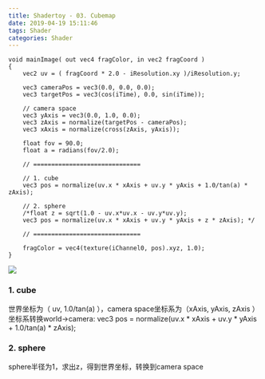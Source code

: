 ```yaml
---
title: Shadertoy - 03. Cubemap
date: 2019-04-19 15:11:46
tags: Shader
categories: Shader
---
```

```
void mainImage( out vec4 fragColor, in vec2 fragCoord )
{
    vec2 uv = ( fragCoord * 2.0 - iResolution.xy )/iResolution.y;
    
    vec3 cameraPos = vec3(0.0, 0.0, 0.0);
    vec3 targetPos = vec3(cos(iTime), 0.0, sin(iTime));

    // camera space    
    vec3 yAxis = vec3(0.0, 1.0, 0.0);    
    vec3 zAxis = normalize(targetPos - cameraPos);
    vec3 xAxis = normalize(cross(zAxis, yAxis));
    
    float fov = 90.0;    
    float a = radians(fov/2.0);

    // ==============================    

    // 1. cube
    vec3 pos = normalize(uv.x * xAxis + uv.y * yAxis + 1.0/tan(a) * zAxis); 
    
    // 2. sphere     
    /*float z = sqrt(1.0 - uv.x*uv.x - uv.y*uv.y);
    vec3 pos = normalize(uv.x * xAxis + uv.y * yAxis + z * zAxis); */

    // ==============================
    
    fragColor = vec4(texture(iChannel0, pos).xyz, 1.0);
}
```
![](/images/Shadertoy_03_01.png)
### 1. cube
世界坐标为（ uv, 1.0/tan(a) ），camera space坐标系为（xAxis, yAxis, zAxis ）
坐标系转换world->camera: 
vec3 pos = normalize(uv.x \* xAxis + uv.y \* yAxis + 1.0/tan(a) \* zAxis); 

### 2. sphere
sphere半径为1，求出z，得到世界坐标，转换到camera space